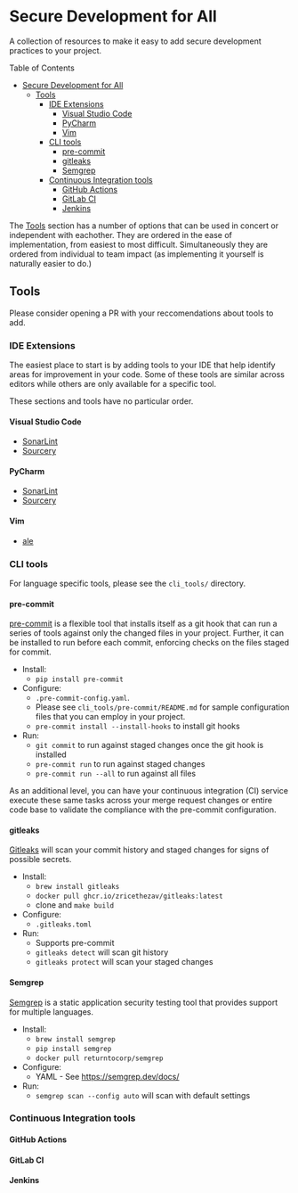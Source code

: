 # Secure Development for All

A collection of resources to make it easy to add secure development practices
to your project.

Table of Contents

- [Secure Development for All](#secure-development-for-all)
  - [Tools](#tools)
    - [IDE Extensions](#ide-extensions)
      - [Visual Studio Code](#visual-studio-code)
      - [PyCharm](#pycharm)
      - [Vim](#vim)
    - [CLI tools](#cli-tools)
      - [pre-commit](#pre-commit)
      - [gitleaks](#gitleaks)
      - [Semgrep](#semgrep)
    - [Continuous Integration tools](#continuous-integration-tools)
      - [GitHub Actions](#github-actions)
      - [GitLab CI](#gitlab-ci)
      - [Jenkins](#jenkins)

The [Tools](#tools) section has a number of options that can be used in
concert or independent with eachother. They are ordered in the ease of
implementation, from easiest to most difficult. Simultaneously they are
ordered from individual to team impact (as implementing it yourself is
naturally easier to do.)

## Tools

Please consider opening a PR with your reccomendations about tools to add.

### IDE Extensions

The easiest place to start is by adding tools to your IDE that help identify
areas for improvement in your code. Some of these tools are similar across
editors while others are only available for a specific tool.

These sections and tools have no particular order.

#### Visual Studio Code

* [SonarLint](https://www.sonarsource.com/products/sonarlint/)
* [Sourcery](https://sourcery.ai/)

#### PyCharm

* [SonarLint](https://www.sonarsource.com/products/sonarlint/)
* [Sourcery](https://sourcery.ai/)

#### Vim

* [ale](https://github.com/dense-analysis/ale)

### CLI tools

For language specific tools, please see the `cli_tools/` directory.

#### pre-commit

[pre-commit](https://pre-commit.com/) is a flexible tool that installs itself
as a git hook that can run a series of tools against only the changed files
in your project. Further, it can be installed to run before each commit,
enforcing checks on the files staged for commit.

* Install:
  * `pip install pre-commit`
* Configure:
  * `.pre-commit-config.yaml`.
  * Please see `cli_tools/pre-commit/README.md` for sample configuration files
that you can employ in your project.
  * `pre-commit install --install-hooks` to install git hooks
* Run:
  * `git commit` to run against staged changes once the git hook is installed
  * `pre-commit run` to run against staged changes
  * `pre-commit run --all` to run against all files

As an additional level, you can have your continuous integration (CI) service
execute these same tasks across your merge request changes or entire code base
to validate the compliance with the pre-commit configuration.

#### gitleaks

[Gitleaks](https://github.com/gitleaks/gitleaks) will scan your commit history
and staged changes for signs of possible secrets.

* Install:
  * `brew install gitleaks`
  * `docker pull ghcr.io/zricethezav/gitleaks:latest`
  * clone and `make build`
* Configure:
  * `.gitleaks.toml`
* Run:
  * Supports pre-commit
  * `gitleaks detect` will scan git history
  * `gitleaks protect` will scan your staged changes

#### Semgrep

[Semgrep](https://github.com/returntocorp/semgrep) is a static application
security testing tool that provides support for multiple languages.

* Install:
  * `brew install semgrep`
  * `pip install semgrep`
  * `docker pull returntocorp/semgrep`
* Configure:
  * YAML - See https://semgrep.dev/docs/
* Run:
  * `semgrep scan --config auto` will scan with default settings

### Continuous Integration tools

#### GitHub Actions

#### GitLab CI

#### Jenkins
